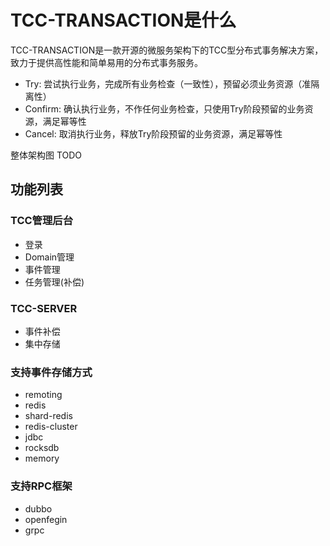 # TCC-TRANSACTION是什么
TCC-TRANSACTION是一款开源的微服务架构下的TCC型分布式事务解决方案，致力于提供高性能和简单易用的分布式事务服务。
- Try: 尝试执行业务，完成所有业务检查（一致性），预留必须业务资源（准隔离性） 
- Confirm: 确认执行业务，不作任何业务检查，只使用Try阶段预留的业务资源，满足幂等性
- Cancel: 取消执行业务，释放Try阶段预留的业务资源，满足幂等性

整体架构图 TODO

## 功能列表
### TCC管理后台
- 登录
- Domain管理
- 事件管理
- 任务管理(补偿)

### TCC-SERVER
- 事件补偿
- 集中存储

### 支持事件存储方式
- remoting
- redis
- shard-redis
- redis-cluster
- jdbc
- rocksdb
- memory

### 支持RPC框架
- dubbo 
- openfegin
- grpc
